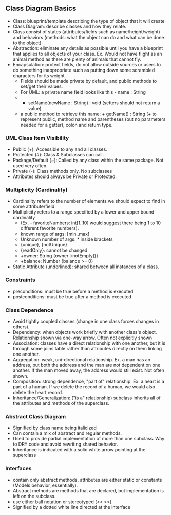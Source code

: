## Class Diagram Basics
- Class: blueprint/template describing the type of object that it will create
- Class Diagram: describe classes and how they relate.
- Class consist of states (attributes/fields such as name/height/weight) and behaviors (methods: what the object can do and what can be done to the object)
- Abstraction: eliminate any details as possible until you have a blueprint that applies to all objects of your class. Ex. Would not have flight as an animal method as there are plenty of animals that cannot fly.
- Encapsulation: protect fields, do not allow outside sources or users to do something inappropriate such as putting down some scrambled characters for its weight.
  - Fields should be made private by default, and public methods to set/get their values.
  - For UML: a private name field looks like this - name : String
  - + setName(newName : String) : void (setters should not return a value)
  - a public method to retrieve this name: + getName() : String (+ to represent public, method name and parentheses (but no parameters needed for a getter), colon and return type.

### UML Class Item Visibility
- Public (+): Accessible to any and all classes.
- Protected (#): Class & Subclasses can call.
- Package/Default (~): Called by any class within the same package. Not used very often.
- Private (-): Class methods only. No subclasses
- Attributes should always be Private or Protected.

### Multiplicity (Cardinality)
- Cardinality refers to the number of elements we should expect to find in some attribute/field
- Multiplicity refers to a range specified by a lower and upper bound cardinality
  - (Ex. - favoriteNumbers: int[1..10] would suggest there being 1 to 10 different favorite numbers).
  - known range of args: [min..max]
  - Unknown number of args: * inside brackets
  - {unique}, {notUnique}
  - {readOnly}: cannot be changed
  - +owner: String {owner->notEmpty()}
  - +balance: Number {balance >= 0}
- Static Attribute (underlined): shared between all instances of a class.

### Constraints
- preconditions: must be true before a method is executed
- postconditions: must be true after a method is executed

### Class Dependence
- Avoid tightly coupled classes (change in one class forces changes in others).
- Dependency: when objects work briefly with another class's object. Relationship shown via one-way arrow. Often not explicitly shown
- Association: classes have a direct relationship with one another, but it is through some joins table rather than attributes directly on them linking one another.
- Aggregation: weak, uni-directional relationship. Ex. a man has an address, but both the address and the man are not dependent on one another. If the man moved away, the address would still exist. Not often shown.
- Composition: strong dependence, "part of" relationship. Ex. a heart is a part of a human. If we delete the record of a human, we would also delete the heart record.
- Inheritance/Generalization: ("is a" relationship) subclass inherits all of the attributes and methods of the superclass.

### Abstract Class Diagram
- Signified by class name being italicized
- Can contain a mix of abstract and regular methods.
- Used to provide partial implementation of more than one subclass. Way to DRY code and avoid rewriting shared behavior.
- Inheritance is indicated with a solid white arrow pointing at the superclass

### Interfaces
- contain only abstract methods, attributes are either static or constants (Models behavior, essentially).
- Abstract methods are methods that are declared, but implementation is left on the subclass.
- use either ball notation or stereotyped (<< >>).
- Signified by a dotted white line directed at the interface
